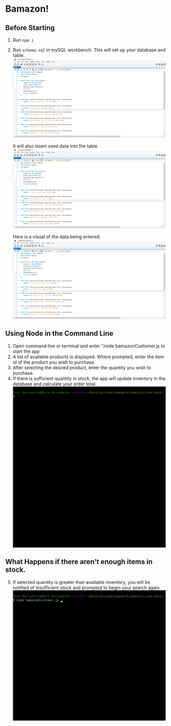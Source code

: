 # Bamazon!

## Before Starting
1. Run `npm i`
2. Run `schema.sql` in mySQL workbench.
    This will set up your database and table. 
![](images/schema-set-up.png)

    It will also insert seed data into the table.
![](images/schema-set-up.png)


    Here is a visual of the data being entered. 
![](images/schema-set-up.png)


## Using Node in the Command Line
1. Open command line or terminal and enter "node bamazonCustomer.js to start the app 
2. A list of available products is displayed. Where prompted, enter the item id of the product you wish to purchase. 
3. After selecting the desired product, enter the quantity you wish to purchase. 
4. If there is sufficient quantity in stock, the app will update inventory in the database and calculate your order total. 
![](images/bamazon.gif)

## What Happens if there aren't enough items in stock.
5. If selected quantity is greater than available inventory, you will be notified of insufficient stock and prompted to begin your search again.
![](images/insufficientFunds.gif)